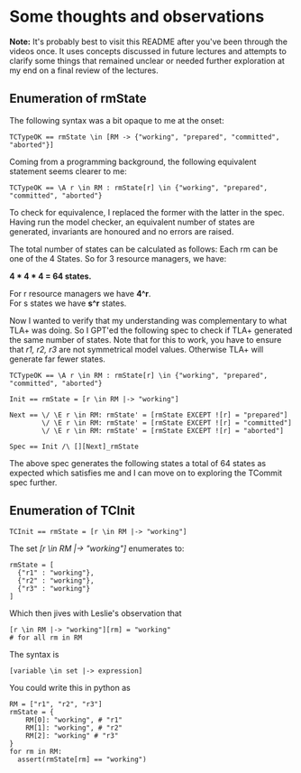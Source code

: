 # Some thoughts and observations

__Note:__ It's probably best to visit this README after you've been through the videos once. It uses concepts discussed in future lectures and attempts to clarify some things that remained unclear or needed further exploration at my end on a final review of the lectures.

## Enumeration of rmState
The following syntax was a bit opaque to me at the onset:
```tla
TCTypeOK == rmState \in [RM -> {"working", "prepared", "committed", "aborted"}]
```

Coming from a programming background, the following equivalent statement seems clearer to me:
```tla
TCTypeOK == \A r \in RM : rmState[r] \in {"working", "prepared", "committed", "aborted"}
```

To check for equivalence, I replaced the former with the latter in the spec. Having run the model checker, an equivalent number of states are generated, invariants are honoured and no errors are raised.

The total number of states can be calculated as follows:
Each rm can be one of the 4 States. So for 3 resource managers, we have:

__4 * 4 * 4 = 64 states.__

For r resource managers we have __4^r__.  
For s states we have __s^r__ states.

Now I wanted to verify that my understanding was complementary to what TLA+ was doing. So I GPT'ed the following spec to check if TLA+ generated the same number of states. Note that for this to work, you have to ensure that *r1, r2, r3* are not symmetrical model values. Otherwise TLA+ will generate far fewer states. 

```tla
TCTypeOK == \A r \in RM : rmState[r] \in {"working", "prepared", "committed", "aborted"}

Init == rmState = [r \in RM |-> "working"]

Next == \/ \E r \in RM: rmState' = [rmState EXCEPT ![r] = "prepared"]
        \/ \E r \in RM: rmState' = [rmState EXCEPT ![r] = "committed"]
        \/ \E r \in RM: rmState' = [rmState EXCEPT ![r] = "aborted"]

Spec == Init /\ [][Next]_rmState
```

The above spec generates the following states a total of 64 states as expected which satisfies me and I can move on to exploring the TCommit spec further.


## Enumeration of TCInit
```tla
TCInit == rmState = [r \in RM |-> "working"]
```

The set *[r \in RM |-> "working"]* enumerates to:
```tla
rmState = [
  {"r1" : "working"},
  {"r2" : "working"},
  {"r3" : "working"}
]
```

Which then jives with Leslie's observation that
```tla
[r \in RM |-> "working"][rm] = "working"
# for all rm in RM
```

The syntax is
```tla
[variable \in set |-> expression]
```

You could write this in python as
```tla
RM = ["r1", "r2", "r3"]
rmState = {
    RM[0]: "working", # "r1"
    RM[1]: "working", # "r2"
    RM[2]: "working" # "r3"
}
for rm in RM:
  assert(rmState[rm] == "working")
```
